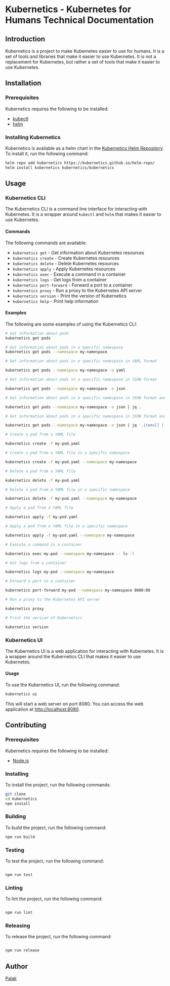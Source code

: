 # Kubernetics - Kubernetes for Humans Technical Documentation

## Introduction

Kubernetics is a project to make Kubernetes easier to use for humans. It is a set of tools and libraries that make it easier to use Kubernetes. It is not a replacement for Kubernetes, but rather a set of tools that make it easier to use Kubernetes.

## Installation

### Prerequisites

Kubernetics requires the following to be installed:

* [kubectl](https://kubernetes.io/docs/tasks/tools/install-kubectl/)
* [helm](https://helm.sh/docs/intro/install/)

### Installing Kubernetics

Kubernetics is available as a helm chart in the [Kubernetics Helm Repository](https://kubernetics.github.io/helm-repo/). To install it, run the following command:

```bash
helm repo add kubernetics https://kubernetics.github.io/helm-repo/
helm install kubernetics kubernetics/kubernetics
```

## Usage

### Kubernetics CLI

The Kubernetics CLI is a command line interface for interacting with Kubernetes. It is a wrapper around `kubectl` and `helm` that makes it easier to use Kubernetes.

#### Commands

The following commands are available:

* `kubernetics get` - Get information about Kubernetes resources
* `kubernetics create` - Create Kubernetes resources
* `kubernetics delete` - Delete Kubernetes resources
* `kubernetics apply` - Apply Kubernetes resources
* `kubernetics exec` - Execute a command in a container
* `kubernetics logs` - Get logs from a container
* `kubernetics port-forward` - Forward a port to a container
* `kubernetics proxy` - Run a proxy to the Kubernetes API server
* `kubernetics version` - Print the version of Kubernetics
* `kubernetics help` - Print help information

#### Examples

The following are some examples of using the Kubernetics CLI:

```bash
# Get information about pods
kubernetics get pods

# Get information about pods in a specific namespace
kubernetics get pods --namespace my-namespace

# Get information about pods in a specific namespace in YAML format

kubernetics get pods --namespace my-namespace -o yaml

# Get information about pods in a specific namespace in JSON format

kubernetics get pods --namespace my-namespace -o json

# Get information about pods in a specific namespace in JSON format and pretty print it

kubernetics get pods --namespace my-namespace -o json | jq .

# Get information about pods in a specific namespace in JSON format and pretty print it and filter it

kubernetics get pods --namespace my-namespace -o json | jq '.items[] | {name: .metadata.name, namespace: .metadata.namespace}'

# Create a pod from a YAML file

kubernetics create -f my-pod.yaml

# Create a pod from a YAML file in a specific namespace

kubernetics create -f my-pod.yaml --namespace my-namespace

# Delete a pod from a YAML file

kubernetics delete -f my-pod.yaml

# Delete a pod from a YAML file in a specific namespace

kubernetics delete -f my-pod.yaml --namespace my-namespace

# Apply a pod from a YAML file

kubernetics apply -f my-pod.yaml

# Apply a pod from a YAML file in a specific namespace

kubernetics apply -f my-pod.yaml --namespace my-namespace

# Execute a command in a container

kubernetics exec my-pod --namespace my-namespace -- ls -l

# Get logs from a container

kubernetics logs my-pod --namespace my-namespace

# Forward a port to a container

kubernetics port-forward my-pod --namespace my-namespace 8080:80

# Run a proxy to the Kubernetes API server

kubernetics proxy

# Print the version of Kubernetics

kubernetics version
```

### Kubernetics UI

The Kubernetics UI is a web application for interacting with Kubernetes. It is a wrapper around the Kubernetics CLI that makes it easier to use Kubernetes.

#### Usage

To use the Kubernetics UI, run the following command:

```bash
kubernetics ui
```

This will start a web server on port 8080. You can access the web application at [http://localhost:8080](http://localhost:8080).

## Contributing

### Prerequisites

Kubernetics requires the following to be installed:

* [Node.js](https://nodejs.org/en/download/)

### Installing

To install the project, run the following commands:

```bash
git clone
cd kubernetics
npm install
```

### Building

To build the project, run the following command:

```bash
npm run build
```

### Testing

To test the project, run the following command:

```bash

npm run test

```

### Linting

To lint the project, run the following command:

```bash

npm run lint

```

### Releasing

To release the project, run the following command:

```bash

npm run release

```

## Author

[Palak](https://github.com/palak461)